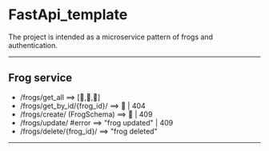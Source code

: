 # FastApi_template   

The project is intended as a microservice pattern of frogs and authentication.
___
## Frog service

- /frogs/get_all ==> [🐸,🐸,🐸]
- /frogs/get_by_id/{frog_id}/ ==> 🐸 | 404
- /frogs/create/ (FrogSchema) ==> 🐸 | 409
- /frogs/update/ #error ==> "frog updated" | 409
- /frogs/delete/{frog_id}/ ==> "frog deleted"


___
